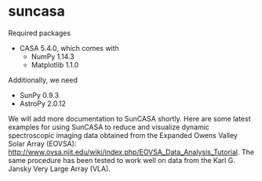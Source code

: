 # suncasa

Required packages

- CASA 5.4.0, which comes with
  * NumPy 1.14.3
  * Matplotlib 1.1.0
  
Additionally, we need
- SunPy 0.9.3
- AstroPy 2.0.12

We will add more documentation to SunCASA shortly. Here are some latest examples for using SunCASA to reduce and visualize dynamic spectroscopic imaging data obtained from the Expanded Owens Valley Solar Array (EOVSA): http://www.ovsa.njit.edu/wiki/index.php/EOVSA_Data_Analysis_Tutorial. The same procedure has been tested to work well on data from the Karl G. Jansky Very Large Array (VLA).
